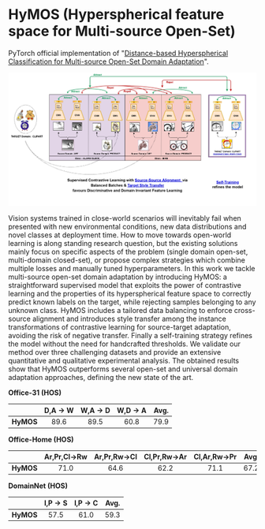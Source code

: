 # 


# HyMOS (Hyperspherical feature space for Multi-source Open-Set)

PyTorch official implementation of  "[Distance-based Hyperspherical Classification for Multi-source Open-Set Domain Adaptation]()".

![Test Image 1](image.jpeg)

Vision systems trained in close-world scenarios will inevitably fail when presented with new environmental conditions, new data distributions and novel classes at deployment time. How to move towards open-world learning is along standing research question, but the existing solutions mainly focus on specific aspects of the problem (single domain open-set, multi-domain closed-set), or propose complex strategies which combine multiple losses and manually tuned hyperparameters. In this work we tackle multi-source open-set domain adaptation by introducing HyMOS: a straightforward supervised model that exploits the power of contrastive learning and the properties of its hyperspherical feature space to correctly predict known labels on the target, while rejecting samples belonging to any unknown class. HyMOS  includes a tailored data balancing to enforce cross-source alignment and introduces style transfer among the instance transformations of contrastive learning for source-target adaptation, avoiding the risk of negative transfer. Finally a self-training strategy refines the model without the need for handcrafted thresholds. We validate our method over three challenging datasets and provide an extensive quantitative and qualitative experimental analysis. The obtained results show that HyMOS outperforms several open-set and universal domain adaptation approaches, defining the new state of the art.

**Office-31 (HOS)**

|  | D,A -> W | W,A -> D | W,D -> A | Avg. |
| :---| :---: | :---: | :---: |---: |
| **HyMOS** | 89.6| 89.5| 60.8 | 79.9 |

**Office-Home (HOS)**

|  | Ar,Pr,Cl→Rw | Ar,Pr,Rw→Cl | Cl,Pr,Rw→Ar | Cl,Ar,Rw→Pr | Avg. |
| :---| :---: | :---: | :---: | :---: | ---: |
| **HyMOS** | 71.0 | 64.6 | 62.2 | 71.1 | 67.2 |

**DomainNet (HOS)**

|  | I,P -> S | I,P -> C | Avg. |
| :---| :---: | :---: | ---: 
| **HyMOS** | 57.5| 61.0| 59.3 | 
